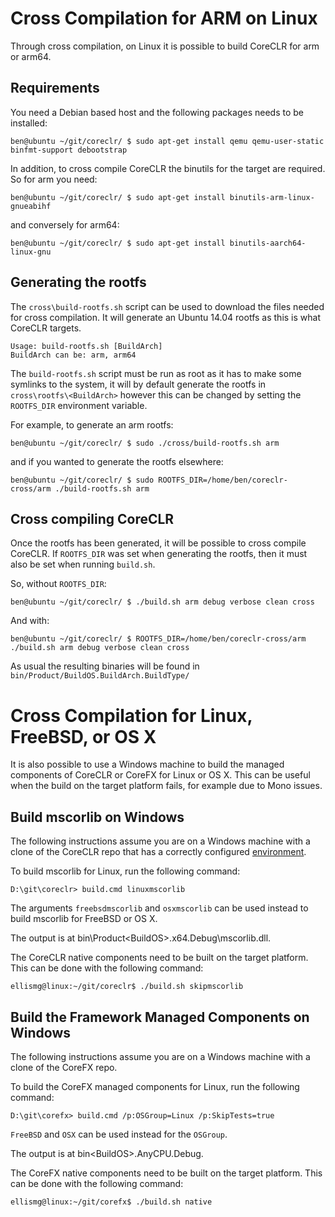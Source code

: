 Cross Compilation for ARM on Linux
==================================

Through cross compilation, on Linux it is possible to build CoreCLR for arm or arm64.

Requirements
------------

You need a Debian based host and the following packages needs to be installed:

    ben@ubuntu ~/git/coreclr/ $ sudo apt-get install qemu qemu-user-static binfmt-support debootstrap

In addition, to cross compile CoreCLR the binutils for the target are required. So for arm you need:

    ben@ubuntu ~/git/coreclr/ $ sudo apt-get install binutils-arm-linux-gnueabihf

and conversely for arm64:

    ben@ubuntu ~/git/coreclr/ $ sudo apt-get install binutils-aarch64-linux-gnu


Generating the rootfs
---------------------
The `cross\build-rootfs.sh` script can be used to download the files needed for cross compilation. It will generate an Ubuntu 14.04 rootfs as this is what CoreCLR targets.

    Usage: build-rootfs.sh [BuildArch]
    BuildArch can be: arm, arm64

The `build-rootfs.sh` script must be run as root as it has to make some symlinks to the system, it will by default generate the rootfs in `cross\rootfs\<BuildArch>` however this can be changed by setting the `ROOTFS_DIR` environment variable.

For example, to generate an arm rootfs:

    ben@ubuntu ~/git/coreclr/ $ sudo ./cross/build-rootfs.sh arm

and if you wanted to generate the rootfs elsewhere:

    ben@ubuntu ~/git/coreclr/ $ sudo ROOTFS_DIR=/home/ben/coreclr-cross/arm ./build-rootfs.sh arm


Cross compiling CoreCLR
-----------------------
Once the rootfs has been generated, it will be possible to cross compile CoreCLR. If `ROOTFS_DIR` was set when generating the rootfs, then it must also be set when running `build.sh`.

So, without `ROOTFS_DIR`:

    ben@ubuntu ~/git/coreclr/ $ ./build.sh arm debug verbose clean cross

And with:

    ben@ubuntu ~/git/coreclr/ $ ROOTFS_DIR=/home/ben/coreclr-cross/arm ./build.sh arm debug verbose clean cross

As usual the resulting binaries will be found in `bin/Product/BuildOS.BuildArch.BuildType/`


Cross Compilation for Linux, FreeBSD, or OS X
=============================================

It is also possible to use a Windows machine to build the managed components of CoreCLR or CoreFX for Linux or OS X.  This can be useful when the build on the target platform fails, for example due to Mono issues.

Build mscorlib on Windows
-------------------------
The following instructions assume you are on a Windows machine with a clone of the CoreCLR repo that has a correctly configured [environment](https://github.com/dotnet/coreclr/wiki/Windows-instructions#environment).

To build mscorlib for Linux, run the following command:

```
D:\git\coreclr> build.cmd linuxmscorlib
```

The arguments `freebsdmscorlib` and `osxmscorlib` can be used instead to build mscorlib for FreeBSD or OS X.

The output is at bin\Product\<BuildOS>.x64.Debug\mscorlib.dll.

The CoreCLR native components need to be built on the target platform.  This can be done with the following command:

```
ellismg@linux:~/git/coreclr$ ./build.sh skipmscorlib
```

Build the Framework Managed Components on Windows
-------------------------------------------------
The following instructions assume you are on a Windows machine with a clone of the CoreFX repo.

To build the CoreFX managed components for Linux, run the following command:

```
D:\git\corefx> build.cmd /p:OSGroup=Linux /p:SkipTests=true
```

`FreeBSD` and `OSX` can be used instead for the `OSGroup`.

The output is at bin\<BuildOS>.AnyCPU.Debug.

The CoreFX native components need to be built on the target platform.  This can be done with the following command:

```
ellismg@linux:~/git/corefx$ ./build.sh native
```
